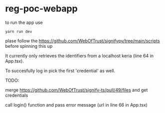 # reg-poc-webapp
to run the app use
```yarn install
yarn run dev
```
plase follow the https://github.com/WebOfTrust/signifypy/tree/main/scripts before spinning this up

It currently only retrieves the identifiers from a localhost keria (line 64 in App.tsx). 

To succesfully log in pick the first 'credential' as well. 

TODO: 

merge https://github.com/WebOfTrust/signify-ts/pull/49/files and get credentials 

call login() function and pass error message (url in line 66 in App.tsx)
